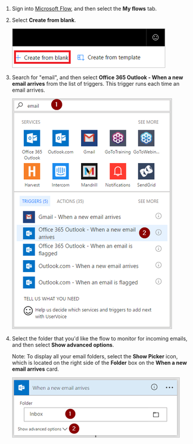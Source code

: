 1. Sign into [Microsoft Flow](https://flow.microsoft.com), and then select the **My flows** tab.

1. Select **Create from blank**.

    ![blank flow](../includes/media/email-triggers/email-triggers-create-blank.png)

1. Search for "email", and then select **Office 365 Outlook - When a new email arrives** from the list of triggers. This trigger runs each time an email arrives.

    ![email trigger](../includes/media/email-triggers/email-triggers-1.png)

1. Select the folder that you'd like the flow to monitor for incoming emails, and then select **Show advanced options**.

     Note: To display all your email folders, select the **Show Picker** icon, which is located on the right side of the **Folder** box on the **When a new email arrives** card.

    ![folder property](../includes/media/email-triggers/email-triggers-subject-folder.png)